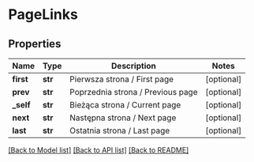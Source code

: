 # PageLinks

## Properties
Name | Type | Description | Notes
------------ | ------------- | ------------- | -------------
**first** | **str** | Pierwsza strona / First page | [optional] 
**prev** | **str** | Poprzednia strona / Previous page | [optional] 
**_self** | **str** | Bieżąca strona / Current page | [optional] 
**next** | **str** | Następna strona / Next page | [optional] 
**last** | **str** | Ostatnia strona / Last page | [optional] 

[[Back to Model list]](../README.md#documentation-for-models) [[Back to API list]](../README.md#documentation-for-api-endpoints) [[Back to README]](../README.md)


